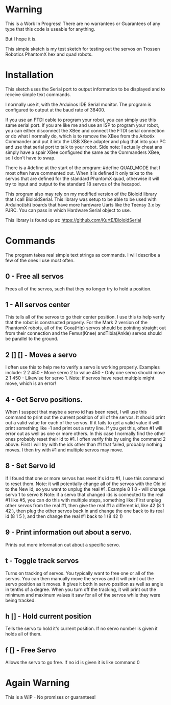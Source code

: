 Warning
=======

This is a Work In Progress!  There are no warrantees or Guarantees of any type that this code is useable for anything.  

But I hope it is.

This simple sketch is my test sketch for testing out the servos on Trossen Robotics PhantomX hex and quad robots.

Installation
============

This sketch uses the Serial port to output information to be displayed and to receive simple text commands. 

I normally use it, with the Arduinos IDE Serial monitor.  The program is configured to output at the baud rate
of 38400.

If you use an FTDI cable to program your robot, you can simply use this same serial port.  If you are like me and
use an ISP to program your robot, you can either disconnect the XBee and connect the FTDI serial connection or do
what I normally do, which is to remove the XBee from the Arbotix Commander and put it into the USB XBee adapter and
plug that into your PC and use that serial port to talk to your robot.   Side note: I actually cheat ans simply have
a spair XBee configured the same as the Commanders XBee, so I don't have to swap.

There is a #define at the start of the program: #define QUAD_MODE
that I most often have commented out.  When it is defined it only talks to the servos that are defined for the standard
PhantomX quad, otherwise it will try to input and output to the standard 18 servos of the hexapod.

This program also may rely on my modified version of the Bioloid library that I call BioloidSerial.  This library was setup to be able to be used with Arduino(ish) boards that have more hardware Uarts like the Teensy 3.x by PJRC.  You can pass in which Hardware Serial object to use.  

This library is found up at: https://github.com/KurtE/BioloidSerial

Commands
========

The program takes real simple text strings as commands.  I will  describe a few of the ones I use most often.

0<cr> - Free all servos
-----------------------
Frees all of the servos, such that they no longer try to hold a position.

1<cr> - All servos center
-------------------------
This tells all of the servos to go their center position.  I use this to help verify that the robot is constructed
properly.  For the Mark 2 version of the PhantomX robots, all of the Coxa(Hip) servos should be pointing straight 
out from their connection and the Femur(Knee) andTibia(Ankle) servos should be parallel to the ground.  

2 [<servo>] <position> [<speed>]<cr> - Moves a servo
----------------------------------------------------
I often use this to help me to verify a servo is working properly.  Examples include:
    2 2 450<cr> - Move servo 2 to value 450 - Only one servo should move
    2 1 450<cr> - Likewise for servo 1.  Note: if servos have reset multiple might move, which is an error!
    
4<cr> - Get Servo positions.
----------------------------
When I suspect that maybe a servo id has been reset, I will use this command to print out the current position
of all of the servos.  It should print out a valid value for each of the servos.  If it fails to get a valid
value it will print something like -1 and print out a retry line.  If you get this, often #1 will error out as
well as one or more others.  In this case I normally find the other ones probably reset their id to #1.  I often
verify this by using the command 2 above.  First I will try with the ids other than #1 that failed, probably nothing
moves.  I then try with #1 and multiple servos may move.

8 <old id> <new id> <cr> - Set Servo id
------------------------
If I found that one or more servos has reset it's id to #1, I use this command to reset them.  Note: it will 
potentially change all of the servos with the Old id to the New id, so you want to unplug the real #1.  Example
    8 1 8<cr> - will change servo 1 to servo 8
Note: if a servo that changed ids is connected to the real #1 like #5, you can do this with multiple steps, something like:
First unplug other servos from the real #1, then give the real #1 a different id, like 42 (8 1 42 <cr>), 
then plug the other servos back in and change the one back to its real id (8 1 5 <cr>), and then change the real #1 back
to 1 (8 42 1)

9 <id><cr> - Print information out about a servo.
-------------------------------------------------
Prints out more information out about a specific servo.

t<cr> - Toggle track servos
---------------------------
Turns on tracking of servos.  You typically want to free one or all of the servos.  You can then manually move the 
servos and it will print out the servo position as it moves.  It gives it both in servo position as well as angle in
tenths of a degree.  When you turn off the tracking, it will print out the minimum and maximum values it saw for all 
of the servos while they were being tracked.

h [<id>]<cr> - Hold current position
------------------------------------
Tells the servo to hold it's current position.  If no servo number is given it holds all of them.

f [<id>]<cr> - Free Servo
-------------------------
Allows the servo to go free.  If no id is given it is like command 0


Again Warning
=============

This is a WIP - No promises or guarantees!
